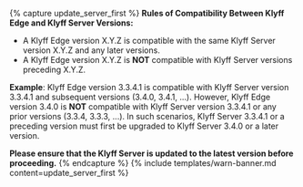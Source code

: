 {% capture update_server_first %}
**Rules of Compatibility Between Klyff Edge and Klyff Server Versions:**
* A Klyff Edge version X.Y.Z is compatible with the same Klyff Server version X.Y.Z and any later versions.
* A Klyff Edge version X.Y.Z is **NOT** compatible with Klyff Server versions preceding X.Y.Z.

**Example**: Klyff Edge version 3.3.4.1 is compatible with Klyff Server version 3.3.4.1 and subsequent versions (3.4.0, 3.4.1, ...).
However, Klyff Edge version 3.4.0 is **NOT** compatible with Klyff Server version 3.3.4.1 or any prior versions (3.3.4, 3.3.3, ...).
In such scenarios, Klyff Server 3.3.4.1 or a preceding version must first be upgraded to Klyff Server 3.4.0 or a later version.

**Please ensure that the Klyff Server is updated to the latest version before proceeding.**
{% endcapture %}
{% include templates/warn-banner.md content=update_server_first %}